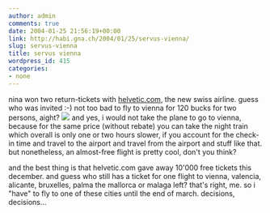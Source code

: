 ```yaml
---
author: admin
comments: true
date: 2004-01-25 21:56:19+00:00
link: http://habi.gna.ch/2004/01/25/servus-vienna/
slug: servus-vienna
title: servus vienna
wordpress_id: 415
categories:
- none
---
```


nina won two return-tickets with [helvetic.com](http://www.helvetic.com/), the new swiss airline.
guess who was invited :-)
not too bad to fly to vienna for 120 bucks for two persons, aight?
[![](http://habi.gna.ch/blog/images/wien-tm.jpg)](http://habi.gna.ch/blog/images/wien.jpg)
and yes, i would not take the plane to go to vienna, because for the same price (without rebate) you can take the night train which overall is only one or two hours slower, if you account for the check-in time and travel to the airport and travel from the airport and stuff like that. but nonetheless, an almost-free flight is pretty cool, don't you think?

and the best thing is that helvetic.com gave away 10'000 free tickets this december. and guess who still has a ticket for one flight to vienna, valencia, alicante, bruxelles, palma the mallorca or malaga left? that's right, me. so i "have" to fly to one of these cities until the end of march. decisions, decisions...
